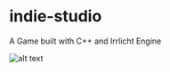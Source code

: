 # indie-studio
A Game built with C++ and Irrlicht Engine

![alt text](https://raw.githubusercontent.com/axeldroz/indie-studio/origin/Bomberman.png)